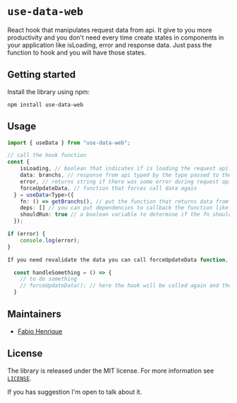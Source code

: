 
# `use-data-web`

React hook that manipulates request data from api. It give to you more productivity and you don't need every time create states in components in your application like isLoading, error and response data. Just pass the function to hook and you will have those states.

## Getting started
Install the library using npm:

```
npm install use-data-web
```

## Usage

```typescript
import { useData } from "use-data-web";

// call the hook function
const {
    isLoading, // boolean that indicates if is loading the request api.
    data: branchs, // response from api typed by the type passed to the function
    error, // returns string if there was some error during request api
    forceUpdateData, // function that forces call data again
  } = useData<Type>({
    fn: () => getBranchs(), // put the function that returns data from api
    deps: [] // you can put dependencies to callback the function like use effect
    shouldRun: true // a boolean variable to determine if the fn should be run
  });

if (error) {
    console.log(error);
}

If you need revalidate the data you can call forceUpdateData function, for example:

  const handleSomething = () => {
    // to do something
    // forceUpdateData(); // here the hook will be called again and the data would be updated.
  }

```

## Maintainers

* [Fabio Henrique](https://github.com/fabio-dev-bauru)

## License

The library is released under the MIT license. For more information see [`LICENSE`](/LICENSE).

If you has suggestion I'm open to talk about it.
